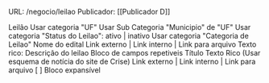 URL: /negocio/leilao
Publicador: [[Publicador D]]

Leilão
	Usar categoria "UF"
	Usar Sub Categoria "Municipio" de "UF"
	Usar categoria "Status do Leilao": ativo | inativo
	Usar categoria "Categoria de Leilao"
	Nome do edital
	Link externo | Link interno | Link para arquivo	
	Texto rico: Descrição do leilao
	Bloco de campos repetiveis 
			Título
			Texto Rico (Usar esquema de notícia do site de Crise)
			Link externo | Link interno | Link para arquivo	
			[ ] Bloco expansível